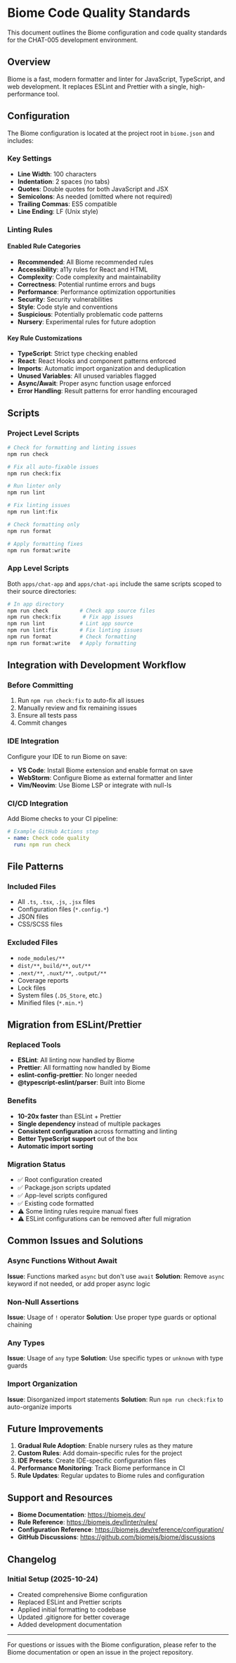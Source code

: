 # Biome Code Quality Standards

This document outlines the Biome configuration and code quality standards for the CHAT-005 development environment.

## Overview

Biome is a fast, modern formatter and linter for JavaScript, TypeScript, and web development. It replaces ESLint and Prettier with a single, high-performance tool.

## Configuration

The Biome configuration is located at the project root in `biome.json` and includes:

### Key Settings

- **Line Width**: 100 characters
- **Indentation**: 2 spaces (no tabs)
- **Quotes**: Double quotes for both JavaScript and JSX
- **Semicolons**: As needed (omitted where not required)
- **Trailing Commas**: ES5 compatible
- **Line Ending**: LF (Unix style)

### Linting Rules

#### Enabled Rule Categories
- **Recommended**: All Biome recommended rules
- **Accessibility**: a11y rules for React and HTML
- **Complexity**: Code complexity and maintainability
- **Correctness**: Potential runtime errors and bugs
- **Performance**: Performance optimization opportunities
- **Security**: Security vulnerabilities
- **Style**: Code style and conventions
- **Suspicious**: Potentially problematic code patterns
- **Nursery**: Experimental rules for future adoption

#### Key Rule Customizations

- **TypeScript**: Strict type checking enabled
- **React**: React Hooks and component patterns enforced
- **Imports**: Automatic import organization and deduplication
- **Unused Variables**: All unused variables flagged
- **Async/Await**: Proper async function usage enforced
- **Error Handling**: Result patterns for error handling encouraged

## Scripts

### Project Level Scripts

```bash
# Check for formatting and linting issues
npm run check

# Fix all auto-fixable issues
npm run check:fix

# Run linter only
npm run lint

# Fix linting issues
npm run lint:fix

# Check formatting only
npm run format

# Apply formatting fixes
npm run format:write
```

### App Level Scripts

Both `apps/chat-app` and `apps/chat-api` include the same scripts scoped to their source directories:

```bash
# In app directory
npm run check          # Check app source files
npm run check:fix       # Fix app issues
npm run lint           # Lint app source
npm run lint:fix       # Fix linting issues
npm run format         # Check formatting
npm run format:write   # Apply formatting
```

## Integration with Development Workflow

### Before Committing

1. Run `npm run check:fix` to auto-fix all issues
2. Manually review and fix remaining issues
3. Ensure all tests pass
4. Commit changes

### IDE Integration

Configure your IDE to run Biome on save:

- **VS Code**: Install Biome extension and enable format on save
- **WebStorm**: Configure Biome as external formatter and linter
- **Vim/Neovim**: Use Biome LSP or integrate with null-ls

### CI/CD Integration

Add Biome checks to your CI pipeline:

```yaml
# Example GitHub Actions step
- name: Check code quality
  run: npm run check
```

## File Patterns

### Included Files

- All `.ts`, `.tsx`, `.js`, `.jsx` files
- Configuration files (`*.config.*`)
- JSON files
- CSS/SCSS files

### Excluded Files

- `node_modules/**`
- `dist/**`, `build/**`, `out/**`
- `.next/**`, `.nuxt/**`, `.output/**`
- Coverage reports
- Lock files
- System files (`.DS_Store`, etc.)
- Minified files (`*.min.*`)

## Migration from ESLint/Prettier

### Replaced Tools

- **ESLint**: All linting now handled by Biome
- **Prettier**: All formatting now handled by Biome
- **eslint-config-prettier**: No longer needed
- **@typescript-eslint/parser**: Built into Biome

### Benefits

- **10-20x faster** than ESLint + Prettier
- **Single dependency** instead of multiple packages
- **Consistent configuration** across formatting and linting
- **Better TypeScript support** out of the box
- **Automatic import sorting**

### Migration Status

- ✅ Root configuration created
- ✅ Package.json scripts updated
- ✅ App-level scripts configured
- ✅ Existing code formatted
- ⚠️ Some linting rules require manual fixes
- ⚠️ ESLint configurations can be removed after full migration

## Common Issues and Solutions

### Async Functions Without Await

**Issue**: Functions marked `async` but don't use `await`
**Solution**: Remove `async` keyword if not needed, or add proper async logic

### Non-Null Assertions

**Issue**: Usage of `!` operator
**Solution**: Use proper type guards or optional chaining

### Any Types

**Issue**: Usage of `any` type
**Solution**: Use specific types or `unknown` with type guards

### Import Organization

**Issue**: Disorganized import statements
**Solution**: Run `npm run check:fix` to auto-organize imports

## Future Improvements

1. **Gradual Rule Adoption**: Enable nursery rules as they mature
2. **Custom Rules**: Add domain-specific rules for the project
3. **IDE Presets**: Create IDE-specific configuration files
4. **Performance Monitoring**: Track Biome performance in CI
5. **Rule Updates**: Regular updates to Biome rules and configuration

## Support and Resources

- **Biome Documentation**: https://biomejs.dev/
- **Rule Reference**: https://biomejs.dev/linter/rules/
- **Configuration Reference**: https://biomejs.dev/reference/configuration/
- **GitHub Discussions**: https://github.com/biomejs/biome/discussions

## Changelog

### Initial Setup (2025-10-24)

- Created comprehensive Biome configuration
- Replaced ESLint and Prettier scripts
- Applied initial formatting to codebase
- Updated .gitignore for better coverage
- Added development documentation

---

For questions or issues with the Biome configuration, please refer to the Biome documentation or open an issue in the project repository.